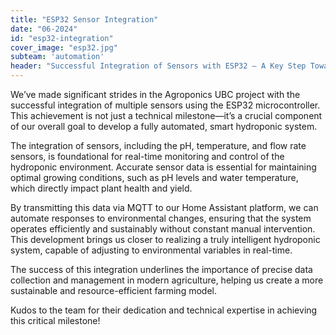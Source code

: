 ```yaml
---
title: "ESP32 Sensor Integration"
date: "06-2024"
id: "esp32-integration"
cover_image: "esp32.jpg"
subteam: 'automation'
header: "Successful Integration of Sensors with ESP32 – A Key Step Towards a Smart Hydroponic System"
---
```

We’ve made significant strides in the Agroponics UBC project with the successful integration of multiple sensors using the ESP32 microcontroller. This achievement is not just a technical milestone—it’s a crucial component of our overall goal to develop a fully automated, smart hydroponic system. 

The integration of sensors, including the pH, temperature, and flow rate sensors, is foundational for real-time monitoring and control of the hydroponic environment. Accurate sensor data is essential for maintaining optimal growing conditions, such as pH levels and water temperature, which directly impact plant health and yield. 

By transmitting this data via MQTT to our Home Assistant platform, we can automate responses to environmental changes, ensuring that the system operates efficiently and sustainably without constant manual intervention. This development brings us closer to realizing a truly intelligent hydroponic system, capable of adjusting to environmental variables in real-time. 

The success of this integration underlines the importance of precise data collection and management in modern agriculture, helping us create a more sustainable and resource-efficient farming model. 

Kudos to the team for their dedication and technical expertise in achieving this critical milestone!

